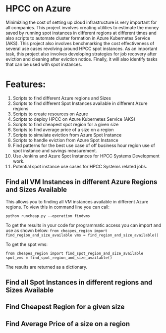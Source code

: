 # HPCC on Azure

Minimizing the cost of setting up cloud infrastructure is very important for all companies. This project involves creating utilities to estimate the money saved by running spot instances in different regions at different times and also scripts to automate cluster formation in Azure Kubernetes Service (AKS). This project also involves benchmarking the cost effectiveness of several use cases revolving around HPCC spot instances. As an important task, this project also involves developing strategies for job recovery after eviction and cleaning after eviction notice. Finally, it will also identify tasks that can be used with spot instances. 

# Features:
1. Scripts to find different Azure regions and Sizes
2. Scripts to find different Spot Instances available in different Azure regions
3. Scripts to create resources on Azure
4. Scripts to deploy HPCC on Azure Kubernetes Service (AKS)
5. Scripts to find cheapest spot region for a given size
6. Scripts to find average price of a size on a region
7. Scripts to simulate eviction from Azure Spot Instance
8. Scripts to handle eviction from Azure Spot Instance 
9. Find patterns for the best use case of off business hour region use of spot instance and savings measurement.
10. Use Jenkins and Azure Spot Instances for HPCC Systems Development work.
11. Potential spot instance use cases for HPCC Systems related jobs.


## Find all VM Instances in different Azure Regions and Sizes Available

This allows you to finding all VM instances available in different Azure regions. To view this in command line you can call:

`
	python runcheap.py --operation findvms
`

To get the results in your code for programmatic access you can import and use as shown below:
`
	from cheapes_region import find_region_and_size_available
	vms = find_region_and_size_available()
`

To get the spot vms:

`
	from cheapes_region import find_spot_region_and_size_available
	spot_vms = find_spot_region_and_size_available()
`

The results are returned as a dictionary.

## Find all Spot Instances in different regions and Sizes Available

## Find Cheapest Region for a given size

## Find Average Price of a size on a region